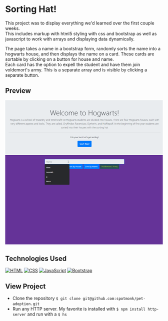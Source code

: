 # Sorting Hat!

This project was to display everything we'd learned over the first couple weeks.  
This includes markup with html5 styling with css and bootstrap as well as javascript to work with arrays and displaying data dynamically.

The page takes a name in a bootstrap form, randomly sorts the name into a hogwarts house, and then displays the name on a card. These cards are sortable by clicking on a button for house and name.  
Each card has the option to expell the student and have them join voldemort's army. This is a separate array and is visible by clicking a separate button. 

## Preview

![Image of Sorting Hat Project](./SortingHat.gif)

## Technologies Used

[![HTML](https://img.shields.io/badge/-HTML-e34c26?style=flat-square)](#) [![CSS](https://img.shields.io/badge/-CSS-2965f1?style=flat-square)](#) [![JavaScript](https://img.shields.io/badge/-JavaScript-f0db4f?style=flat-square)](#) [![Bootstrap](https://img.shields.io/badge/-Bootstrap-7952b3?style=flat-square)](#) 

## View Project

* Clone the repository `$ git clone git@github.com:spotmonk/pet-adoption.git`
* Run any HTTP server. My favorite is installed with `$ npm install http-server` and run with a `$ hs`
